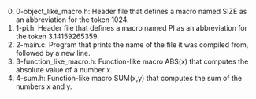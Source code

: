 0. 0-object_like_macro.h: Header file that defines a macro named SIZE as an abbreviation for the token 1024.
1. 1-pi.h: Header file that defines a macro named PI as an abbreviation for the token 3.14159265359.
2. 2-main.c: Program that prints the name of the file it was compiled from, followed by a new line.
3. 3-function_like_macro.h: Function-like macro ABS(x) that computes the absolute value of a number x.
4. 4-sum.h: Function-like macro SUM(x,y) that computes the sum of the numbers x and y.
